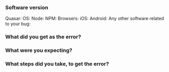 <!--

Got a question?
===
The issue list of this repo is **exclusively** for bug reports and feature requests. For simple questions, please use the following resources:

- Read the docs: https://quasar-framework.org
- For simple/quick questions ask on the Discord chat room: http://chat.quasar-framework.org
- For complex questions or requiring help, ask on the forum: https://forum.quasar-framework.org/

Reporting a bug?
================
- Are you sure it isn't already reported? Do a search first! It may have already been answered or even fixed in the development branch (`dev`).

- Are you sure you are reporting to the right repo? If you are not reporting an issue which deals directly with Quasar distributable, then there are [multiple Quasar repos](https://github.com/quasarframework) besides this one. Find the right one.

- Check if the issue is reproducible with the latest stable version of the starter kit. If you are using a pre-release, please indicate the specific version you are using.

- It is **required** that you clearly describe the steps necessary to reproduce the issue you are running into. Issues with no clear repro steps will not be triaged. If an issue labeled "need repro" receives no further input from the issue author for more than 5 days, it will be closed.

- If your issue is resolved but still open, don’t hesitate to close it. In case you found a solution by yourself, it could be helpful to explain how you fixed it.

Have a feature suggestion/request?
=======================
Remove the template from below and provide thoughtful commentary *and code samples* on what this feature means for your product. What will it allow you to do that you can't do today? How will it make current workarounds straightforward? What potential bugs and edge cases does it help to avoid? etc. Please keep it product-centric.
-->

<!-- BUG REPORT TEMPLATE -->
### Software version

Quasar:
OS:
Node:
NPM:
Browsers:
iOS:
Android:
Any other software related to your bug:

### What did you get as the error?

### What were you expecting?

### What steps did you take, to get the error?
